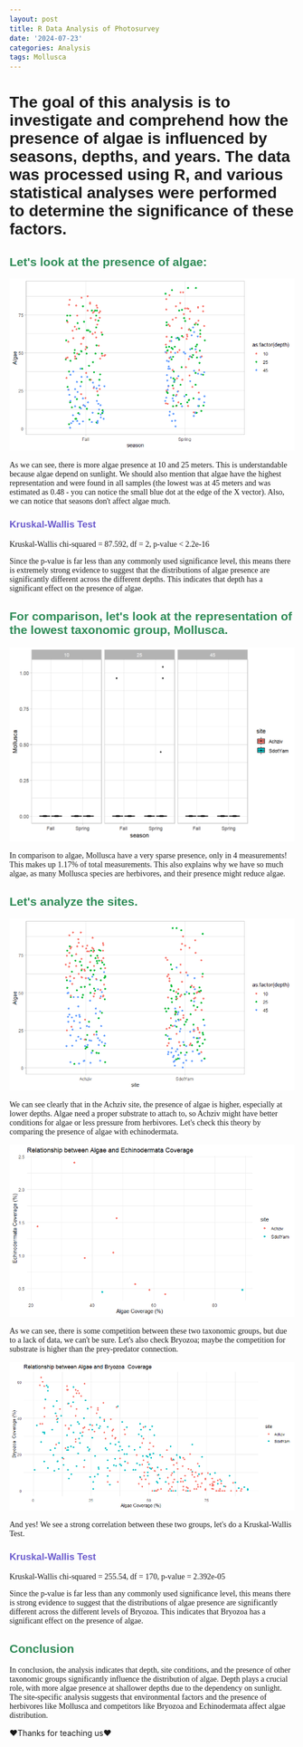 ```yaml
---
layout: post
title: R Data Analysis of Photosurvey
date: '2024-07-23'
categories: Analysis
tags: Mollusca
---
```


<style>
/* Custom styles for the markdown content */
h1, h2, h3, h4, h5, h6 {
  font-family: 'Arial', sans-serif;
}

p {
  font-family: 'Times New Roman', serif;
}

h2 {
  font-size: 1.5em;
  color: #2E8B57;
}

h3 {
  font-size: 1.2em;
  color: #6A5ACD;
}

blockquote {
  font-family: 'Courier New', monospace;
  font-style: italic;
  color: #8B0000;
}
/* 
.heart {
  font-size: 1.5em;
  line-height: 1;
  white-space: pre;
} */

</style>

# The goal of this analysis is to investigate and comprehend how the presence of algae is influenced by seasons, depths, and years. The data was processed using R, and various statistical analyses were performed to determine the significance of these factors.

## Let's look at the presence of algae:

![Algae presence](../images//algae-season-depth.png)

As we can see, there is more algae presence at 10 and 25 meters. This is understandable because algae depend on sunlight. We should also mention that algae have the highest representation and were found in all samples (the lowest was at 45 meters and was estimated as 0.48 - you can notice the small blue dot at the edge of the X vector). Also, we can notice that seasons don't affect algae much.

### Kruskal-Wallis Test

Kruskal-Wallis chi-squared = 87.592, df = 2, p-value < 2.2e-16

Since the p-value is far less than any commonly used significance level, this means there is extremely strong evidence to suggest that the distributions of algae presence are significantly different across the different depths. This indicates that depth has a significant effect on the presence of algae.

## For comparison, let's look at the representation of the lowest taxonomic group, Mollusca.

![Mollusca year](../images/depth%20+%20seson.png)

In comparison to algae, Mollusca have a very sparse presence, only in 4 measurements! This makes up 1.17% of total measurements. This also explains why we have so much algae, as many Mollusca species are herbivores, and their presence might reduce algae.

## Let's analyze the sites.

![Algae site](../images/site-algae.png)
 
We can see clearly that in the Achziv site, the presence of algae is higher, especially at lower depths. Algae need a proper substrate to attach to, so Achziv might have better conditions for algae or less pressure from herbivores. Let's check this theory by comparing the presence of algae with echinodermata.

![Algae site](../images/algae-echinoderma.png)

As we can see, there is some competition between these two taxonomic groups, but due to a lack of data, we can't be sure. Let's also check Bryozoa; maybe the competition for substrate is higher than the prey-predator connection.

![Algae site](../images/algae-Bryozoa.png)

And yes! We see a strong correlation between these two groups, let's do a Kruskal-Wallis Test.

### Kruskal-Wallis Test

Kruskal-Wallis chi-squared = 255.54, df = 170, p-value = 2.392e-05

Since the p-value is far less than any commonly used significance level, this means there is strong evidence to suggest that the distributions of algae presence are significantly different across the different levels of Bryozoa. This indicates that Bryozoa has a significant effect on the presence of algae.

## Conclusion

In conclusion, the analysis indicates that depth, site conditions, and the presence of other taxonomic groups significantly influence the distribution of algae. Depth plays a crucial role, with more algae presence at shallower depths due to the dependency on sunlight. The site-specific analysis suggests that environmental factors and the presence of herbivores like Mollusca and competitors like Bryozoa and Echinodermata affect algae distribution.

<div>
❤️Thanks for teaching us❤️<br>
</div>




